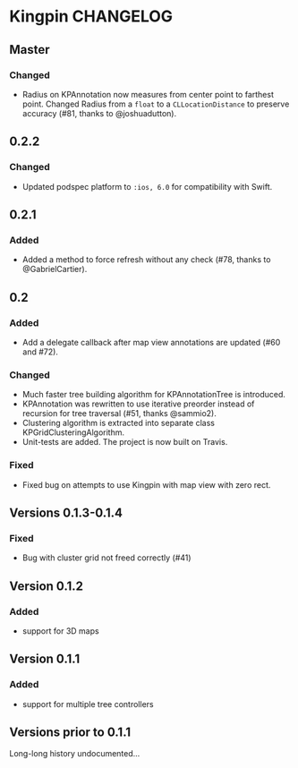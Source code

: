 # Kingpin CHANGELOG

## Master

### Changed

* Radius on KPAnnotation now measures from center point to farthest point. Changed Radius from a `float` to a `CLLocationDistance` to preserve accuracy (#81, thanks to @joshuadutton).

## 0.2.2

### Changed

* Updated podspec platform to `:ios, 6.0` for compatibility with Swift.

## 0.2.1

### Added

* Added a method to force refresh without any check (#78, thanks to @GabrielCartier).

## 0.2

### Added

* Add a delegate callback after map view annotations are updated (#60 and #72).

### Changed

* Much faster tree building algorithm for KPAnnotationTree is introduced.
* KPAnnotation was rewritten to use iterative preorder instead of recursion for tree traversal (#51, thanks @sammio2).
* Clustering algorithm is extracted into separate class KPGridClusteringAlgorithm.
* Unit-tests are added. The project is now built on Travis.

### Fixed

* Fixed bug on attempts to use Kingpin with map view with zero rect.

## Versions 0.1.3-0.1.4

### Fixed

* Bug with cluster grid not freed correctly (#41)

## Version 0.1.2

### Added

* support for 3D maps

## Version 0.1.1

### Added

* support for multiple tree controllers

## Versions prior to 0.1.1

Long-long history undocumented...

